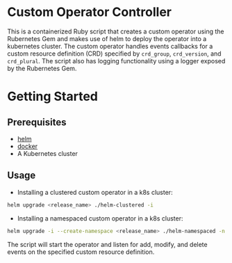 # Custom Operator Controller

This is a containerized Ruby script that creates a custom operator using the Rubernetes Gem and makes use of helm to deploy the operator into a kubernetes cluster.  The custom operator handles events callbacks for a custom resource definition (CRD) specified by `crd_group`, `crd_version`, and `crd_plural`. The script also has logging functionality using a logger exposed by the Rubernetes Gem.

# Getting Started

## Prerequisites

* [helm](https://helm.sh/)
* [docker](https://www.docker.com/)
* A Kubernetes cluster

## Usage

* Installing a clustered custom operator in a k8s cluster:

```sh
helm upgrade <release_name> ./helm-clustered -i                                                                    
```

* Installing a namespaced custom operator in a k8s cluster:  
```sh
helm upgrade -i --create-namespace <release_name> ./helm-namespaced -n <namespace>
```

The script will start the operator and listen for add, modify, and delete events on the specified custom resource definition.